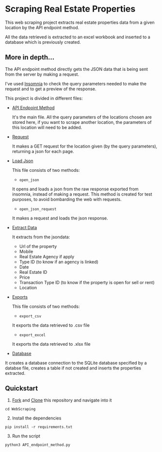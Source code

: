 # Scraping Real Estate Properties
This web scraping project extracts real estate properties data from a given location by the API endpoint method.

All the data retrieved is extracted to an excel workbook and inserted to a database which is previously created.

## More in depth...

The API endpoint method directly gets the JSON data that is being sent from the server by making a request. 

I've used [Insomnia](https://github.com/Kong/insomnia) to check the query parameters needed to make the request and to get a preview of the response.

This project is divided in different files:

- [API Endpoint Method](API_endpoint_method.py)

    It's the main file. All the query parameters of the locations chosen are stored here, if you want to scrape another location, the parameters of this location will need to be added.

- [Request](request.py)

    It makes a GET request for the location given (by the query parameters), returning a json for each page.

- [Load Json](load_json.py) 

    This file consists of two methods:

    - `open_json`

    It opens and loads a json from the raw response exported from insomnia, instead of making a request.
    This method is created for test purposes, to avoid bombarding the web with requests. 

    - `open_json_request`

    It makes a request and loads the json response.

- [Extract Data](extract_data.py)

    It extracts from the jsondata:
    - Url of the property
    - Mobile
    - Real Estate Agency if apply
    - Type ID (to know if an agency is linked)
    - Date
    - Real Estate ID
    - Price
    - Transaction Type ID (to know if the property is open for sell or rent)
    - Location

- [Exports](exports.py)

    This file consists of two methods:

    - `export_csv`

    It exports the data retrieved to .csv file
    
    - `export_excel`

    It exports the data retrieved to .xlsx file

- [Database](db.py)

It creates a database connection to the SQLite database specified by a databse file, creates a table if not created and inserts the properties extracted.

## Quickstart


1. [Fork](https://docs.github.com/en/get-started/quickstart/fork-a-repo) and [Clone](https://docs.github.com/en/repositories/creating-and-managing-repositories/cloning-a-repository) this repository and navigate into it
```
cd WebScraping
```

2. Install the dependencies
```
pip install -r requirements.txt
```

3. Run the script
```
python3 API_endpoint_method.py
```


